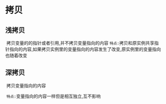 # 拷贝

## 浅拷贝

​	拷贝变量的的指针或者引用,并不拷贝变量指向的内容
`特点:`拷贝和原实例共享指针指向的内容,如果拷贝实例里的变量指向的内容发生了改变,原实例里的变量指向也随着改变

## 深拷贝

​	拷贝变量指向的内容

​	`特点:`变量指向的内容一样但是相互独立,互不影响